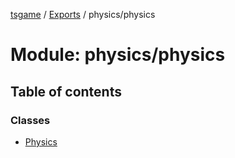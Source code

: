 [tsgame](../README.md) / [Exports](../modules.md) / physics/physics

# Module: physics/physics

## Table of contents

### Classes

- [Physics](../classes/physics_physics.Physics.md)
